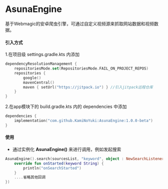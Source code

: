 # AsunaEngine
基于Webmagic的安卓爬虫引擎，可通过自定义视频源来抓取网站数据和视频数据。

#### 引入方式  
 
 1.在项目级 settings.gradle.kts 内添加
```kotlin
dependencyResolutionManagement {
    repositoriesMode.set(RepositoriesMode.FAIL_ON_PROJECT_REPOS)
    repositories {
        google()
        mavenCentral()
        maven { setUrl("https://jitpack.io") } //引入jitpack远程仓库
    }
}
``` 
2.在app模块下的 build.gradle.kts 内的 dependencies 中添加
```kotlin
dependencies {
    implementation("com.github.KamiNoYuki:AsunaEngine:1.0.0-beta")
}
```

#### 使用
* 通过实例化 **AsunaEngine()** 来进行调用，例如发起搜索
```kotlin
AsunaEngine().search(sourcesList, "keyword", object : NewSearchListener() {
    override fun onStarted(keyword String) {
        println("onSearchStarted")
    }
    ....省略其他回调
})
```
